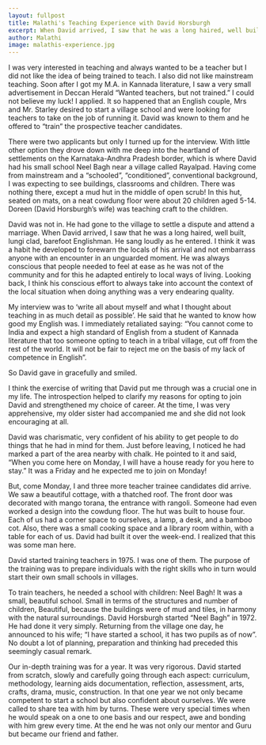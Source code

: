 ```yaml
---
layout: fullpost
title: Malathi's Teaching Experience with David Horsburgh
excerpt: When David arrived, I saw that he was a long haired, well built, lungi clad, barefoot Englishman. He sang loudly as he entered. - Malathi
author: Malathi
image: malathis-experience.jpg
---
```



I was very interested in teaching and always wanted to be a teacher but I did not like the idea of being trained to teach. I also did not like mainstream teaching. Soon after I got my M.A. in Kannada literature, I saw a very small advertisement in Deccan Herald “Wanted teachers, but not trained.” I could not believe my luck! I applied. It so happened that an English couple, Mrs and Mr. Starley desired to start a village school and were looking for teachers to take on the job of running it. David was known to them and he offered to “train” the prospective teacher candidates.

There were two applicants but only I turned up for the interview. With little other option they drove down with me deep into the heartland of settlements on the Karnataka-Andhra Pradesh border, which is where David had his small school Neel Bagh near a village called Rayalpad.  Having come from mainstream and a “schooled”, “conditioned”, conventional background, I was expecting to see buildings, classrooms and children. There was nothing there, except a mud hut in the middle of open scrub! In this hut, seated on mats, on a neat cowdung floor were about 20 children aged 5-14. Doreen (David Horsburgh’s wife) was teaching craft to the children.

David was not in. He had gone to the village to settle a dispute and attend a marriage. When David arrived, I saw that he was a long haired, well built, lungi clad, barefoot Englishman. He sang loudly as he entered. I think it was a habit he developed to forewarn the locals of his arrival and not embarrass anyone with an encounter in an unguarded moment. He was always conscious that people needed to feel at ease as he was not of the community and for this he adapted entirely to local ways of living. Looking back, I think his conscious effort to always take into account the context of the local situation when doing anything was a very endearing quality.

My interview was to ‘write all about myself and what I thought about teaching in as much detail as possible’. He said that he wanted to know how good my English was. I immediately retaliated saying: “You cannot come to India and expect a high standard of English from a student of Kannada literature that too someone opting to teach in a tribal village, cut off from the rest of the world. It will not be fair to reject me on the basis of my lack of competence in English”.  

So David gave in gracefully and smiled.

I think the exercise of writing that David put me through was a crucial one in my life. The introspection helped to clarify my reasons for opting to join David and strengthened my choice of career. At the time, I was very apprehensive, my older sister had accompanied me and she did not look encouraging at all.

David was charismatic, very confident of his ability to get people to do things that he had in mind for them. Just before leaving, I noticed he had marked a part of the area nearby with chalk. He pointed to it and said, “When you come here on Monday, I will have a house ready for you here to stay.” It was a Friday and he expected me to join on Monday!

But, come Monday, I and three more teacher trainee candidates did arrive. We saw a beautiful cottage, with a thatched roof. The front door was decorated with mango torana, the entrance with rangoli. Someone had even worked a design into the cowdung floor. The hut was built to house four. Each of us had a corner space to ourselves, a lamp, a desk, and a bamboo cot. Also, there was a small cooking space and a library room within, with a table for each of us. David had built it over the week-end. I realized that this was some man here.

David started training teachers in 1975.  I was one of them.  The purpose of the training was to prepare individuals with the right skills who in turn would start their own small schools in villages.

To train teachers, he needed a school with children: Neel Bagh! It was a small, beautiful school.  Small in terms of the structures and number of children, Beautiful, because the buildings were of mud and tiles, in harmony with the natural surroundings.  David Horsburgh started “Neel Bagh” in 1972. He had done it very simply. Returning from the village one day, he announced to his wife; “I have started a school, it has two pupils as of now”.  No doubt a lot of planning, preparation and thinking had preceded this seemingly casual remark.

Our in-depth training was for a year. It was very rigorous. David started from scratch, slowly and carefully going through each aspect: curriculum, methodology, learning aids documentation, reflection, assessment, arts, crafts, drama, music, construction. In that one year we not only became competent to start a school but also confident about ourselves. We were called to share tea with him by turns. These were very special times when he would speak on a one to one basis and our respect, awe and bonding with him grew every time. At the end he was not only our mentor and Guru but became our friend and father.
